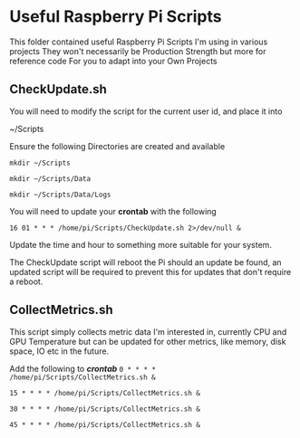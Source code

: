 # Useful Raspberry Pi Scripts

This folder contained useful Raspberry Pi Scripts I'm using in various projects
They won't necessarily be Production Strength but more for reference code
For you to adapt into your Own Projects

## CheckUpdate.sh

You will need to modify the script for the current user id, and place it into 

  ~/Scripts
  
 Ensure the following Directories are created and available
 
`mkdir ~/Scripts`

`mkdir ~/Scripts/Data`

`mkdir ~/Scripts/Data/Logs`

You will need to update your **crontab** with the following

`16 01 * * * /home/pi/Scripts/CheckUpdate.sh 2>/dev/null &`

Update the time and hour to something more suitable for your system.

The CheckUpdate script will reboot the Pi should an update be found, an updated script 
will be required to prevent this for updates that don't require a reboot.


## CollectMetrics.sh

This script simply collects metric data I'm interested in, currently CPU and GPU Temperature
but can be updated for other metrics, like memory, disk space, IO etc in the future.

Add the following to ***crontab*** 
`0 * * * * /home/pi/Scripts/CollectMetrics.sh &`

`15 * * * * /home/pi/Scripts/CollectMetrics.sh &`

`30 * * * * /home/pi/Scripts/CollectMetrics.sh &`

`45 * * * * /home/pi/Scripts/CollectMetrics.sh &`

